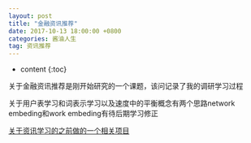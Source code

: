 ```yaml
---
layout: post
title: "金融资讯推荐"
date: 2017-10-13 18:00:00 +0800 
categories: 酱油人生
tag: 资讯推荐
---
```

* content
{:toc}

关于金融资讯推荐是刚开始研究的一个课题，该问记录了我的调研学习过程

关于用户表学习和词表示学习以及速度中的平衡概念有两个思路network embeding和work embeding有待后期学习修正


[关于资讯学习的之前做的一个相关项目](http://omnilab.github.io/CCFBDC2014/)